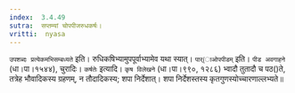 ```yaml
---
index:  3.4.49
sutra:  सप्तम्यां चोपपीजरुधकर्षः।
vritti:  nyasa
---
```


`उपशब्दः प्रत्येकमभिसम्बध्यते` इति। रुधिकषिभ्यामुपपूर्वाभ्यामेव यथा स्यात्। `पार्(ाओपपीडम्` इति। `पीड अवगाहने` (धा।पा।१५४४), चुरादिः। `कर्षतेः` इत्यादि। `कृष विलेखने` (धा।पा।९९०, १२८६) भ्वादौ तुतादौ च पठ()ते, तत्रेह भौवादिकस्य ग्रहणम्, न तौदादिकस्य; शपा निर्देशात्। शपा निर्देशस्तस्य कृतगुणस्योच्चारणाल्लभ्यते॥
